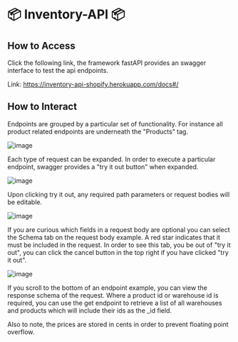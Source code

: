 # 📦 Inventory-API 📦

## How to Access

Click the following link, the framework fastAPI provides an swagger interface to test the api endpoints.

Link: https://inventory-api-shopify.herokuapp.com/docs#/


## How to Interact

Endpoints are grouped by a particular set of functionality. For instance all product related endpoints are underneath the "Products" tag.

![image](https://user-images.githubusercontent.com/37748500/148620183-a1b03e86-7525-4739-b05d-f118e0f3aaf1.png)

Each type of request can be expanded. In order to execute a particular endpoint, swagger provides a "try it out button" when expanded.

![image](https://user-images.githubusercontent.com/37748500/148620268-ff59c3f7-a036-4f74-bfdf-c9c051e12a20.png)

Upon clicking try it out, any required path parameters or request bodies will be editable. 

![image](https://user-images.githubusercontent.com/37748500/148620366-d072e467-1761-4ba9-b8f3-fdfaa839279a.png)

If you are curious which fields in a request body are optional you can select the Schema tab on the request body example.
A red star indicates that it must be included in the request. In order to see this tab, you be out of "try it out", you can click the 
cancel button in the top right if you have clicked "try it out".

![image](https://user-images.githubusercontent.com/37748500/148620519-927a0822-b531-4835-85c7-b2f5be0f03b5.png)

If you scroll to the bottom of an endpoint example, you can view the response schema of the request. Where a product id or warehouse id is required,
you can use the get endpoint to retrieve a list of all warehouses and products which will include their ids as the _id field. 

Also to note, the prices are stored in cents in order to prevent floating point overflow.
